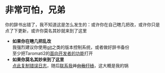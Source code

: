 # 非常可怕，兄弟  
你的辞书出错了，我不知道这是怎么发生的：或许你在自己瞎几把改，或许你只是点了下更新，或许你莫名其妙就来到了这里  
- **如果你在瞎几把乱改**  
  我强烈建议你使用[git]( https://desktop.github.com/ )之类的版本控制系统，或者做好辞书备份  
  至少把Taromati2的[面向开发者的功能]( https://github.com/Taromati2/Taromati2/blob/master/docs/entry_guidance.md#%E5%BC%80%E5%8F%91%E7%94%A8%E6%9C%BA%E8%83%BD )打开  
- **如果你莫名其妙来到了这里**  
  [点此复制错误日志]( https://bit.ly/TaroXCopyErrLog )，随后[联系我]( https://steve02081504.github.io/about/ )~~并[向我打钱]( https://afdian.net/@steve02081504 )~~，这大概是我的锅  
